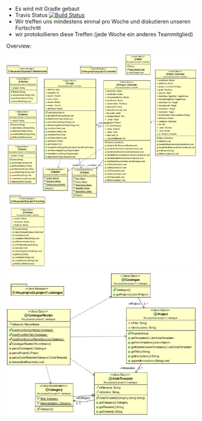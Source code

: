 - Es wird mit Gradle gebaut
- Travis Status [![Build Status](https://travis-ci.org/ProPra16/programmierpraktikum-abschlussprojekt-two-finger-joe.svg?branch=master)](https://travis-ci.org/ProPra16/programmierpraktikum-abschlussprojekt-two-finger-joe)
- Wir treffen uns mindestens einmal pro Woche und diskutieren unseren Fortschritt
- wir protokollieren diese Treffen (jede Woche ein anderes Teammitglied)

Overview:

![TDDT UML Class Diagramm](https://github.com/ProPra16/programmierpraktikum-abschlussprojekt-two-finger-joe/blob/master/TDDT.jpg)

![Catalogue Class Diagramm](https://github.com/ProPra16/programmierpraktikum-abschlussprojekt-two-finger-joe/blob/master/Catalogue.jpg)
